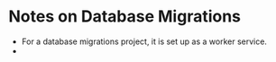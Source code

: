 # Notes on Database Migrations

- For a database migrations project, it is set up as a worker service. 
- 
